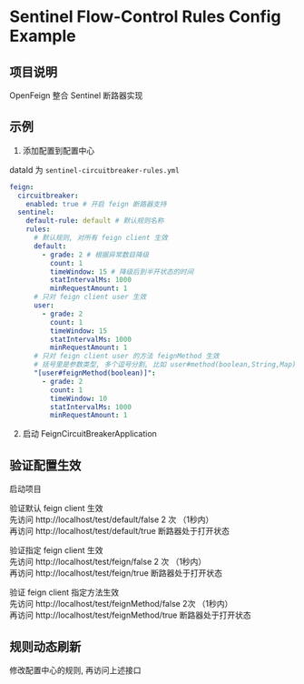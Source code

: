 # Sentinel Flow-Control Rules Config Example

## 项目说明

OpenFeign 整合 Sentinel 断路器实现

## 示例

1. 添加配置到配置中心

dataId 为 `sentinel-circuitbreaker-rules.yml`
```yaml
feign:
  circuitbreaker:
    enabled: true # 开启 feign 断路器支持
  sentinel:
    default-rule: default # 默认规则名称
    rules:
      # 默认规则, 对所有 feign client 生效
      default:
        - grade: 2 # 根据异常数目降级
          count: 1
          timeWindow: 15 # 降级后到半开状态的时间
          statIntervalMs: 1000
          minRequestAmount: 1
      # 只对 feign client user 生效
      user:
        - grade: 2
          count: 1
          timeWindow: 15
          statIntervalMs: 1000
          minRequestAmount: 1
      # 只对 feign client user 的方法 feignMethod 生效
      # 括号里是参数类型, 多个逗号分割, 比如 user#method(boolean,String,Map)
      "[user#feignMethod(boolean)]":
        - grade: 2
          count: 1
          timeWindow: 10
          statIntervalMs: 1000
          minRequestAmount: 1
```

2. 启动 FeignCircuitBreakerApplication

## 验证配置生效
启动项目  

验证默认 feign client 生效  
先访问 http://localhost/test/default/false 2 次 （1秒内）  
再访问 http://localhost/test/default/true 断路器处于打开状态

验证指定 feign client 生效  
先访问 http://localhost/test/feign/false 2 次 （1秒内）  
再访问 http://localhost/test/feign/true 断路器处于打开状态

验证 feign client 指定方法生效  
先访问 http://localhost/test/feignMethod/false 2次 （1秒内）  
再访问 http://localhost/test/feignMethod/true 断路器处于打开状态

## 规则动态刷新
修改配置中心的规则, 再访问上述接口


